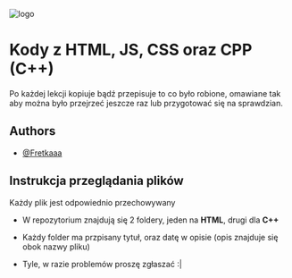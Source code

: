 
![logo](https://media.tenor.com/jG9BxEsvNoMAAAAi/cat-funny.gif)

# Kody z HTML, JS, CSS oraz CPP (C++)

Po każdej lekcji kopiuje bądź przepisuje to co było robione, omawiane tak aby można było przejrzeć jeszcze raz lub przygotować się na sprawdzian.





## Authors

- [@Fretkaaa](https://www.github.com/fretkaaa)


## Instrukcja przeglądania plików

Każdy plik jest odpowiednio przechowywany

- W repozytorium znajdują się 2 foldery, jeden na **HTML**, drugi dla **C++**

- Każdy folder ma przpisany tytuł, oraz datę w opisie (opis znajduje się obok nazwy pliku)

- Tyle, w razie problemów proszę zgłaszać :|
